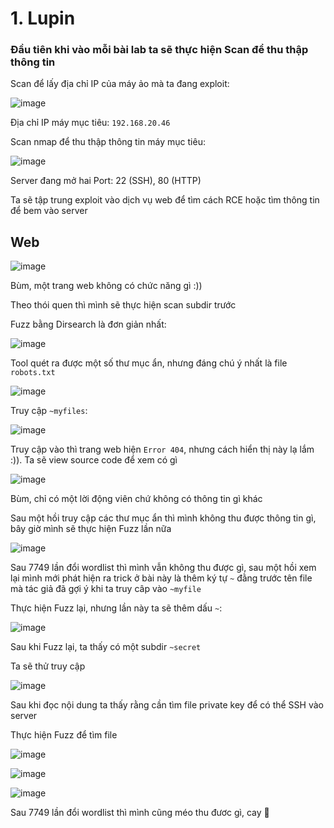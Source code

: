 # 1. Lupin

### Đầu tiên khi vào mỗi bài lab ta sẽ thực hiện Scan để thu thập thông tin

Scan để lấy địa chỉ IP của máy ảo mà ta đang exploit:

![image](https://user-images.githubusercontent.com/86275419/224600679-1de6e122-b333-428a-9a84-0e4c113c194d.png)

Địa chỉ IP máy mục tiêu: `192.168.20.46`

Scan nmap để thu thập thông tin máy mục tiêu:

![image](https://user-images.githubusercontent.com/86275419/224601048-0b80b68a-5117-48f9-8686-246ca878f9bb.png)

Server đang mở hai Port: 22 (SSH), 80 (HTTP)

Ta sẽ tập trung exploit vào dịch vụ web để tìm cách RCE hoặc tìm thông tin để bem vào server 

## Web 

![image](https://user-images.githubusercontent.com/86275419/224601486-b9a3f637-df13-4ad1-ac3e-8bdea1dcd777.png)

Bùm, một trang web không có chức năng gì :))

Theo thói quen thì mình sẽ thực hiện scan subdir trước

Fuzz bằng Dirsearch là đơn giản nhất:

![image](https://user-images.githubusercontent.com/86275419/224601905-2a7b78c7-0913-4b58-8095-ee74aef979d7.png)

Tool quét ra được một số thư mục ẩn, nhưng đáng chú ý nhất là file `robots.txt`

![image](https://user-images.githubusercontent.com/86275419/224602586-26b7c2d9-3424-4319-8b18-42eb5fbc4064.png)

Truy cập `~myfiles`:

![image](https://user-images.githubusercontent.com/86275419/224602114-0849c585-4a8d-43ca-bcbb-34a3d2f9de76.png)

Truy cập vào thì trang web hiện `Error 404`, nhưng cách hiển thị này lạ lắm :)). Ta sẽ view source code để xem có gì

![image](https://user-images.githubusercontent.com/86275419/224602352-e2e28e36-488a-437f-92c3-e6a348f53e11.png)

Bùm, chỉ có một lời động viên chứ không có thông tin gì khác

Sau một hồi truy cập các thư mục ẩn thì mình không thu được thông tin gì, bây giờ mình sẽ thực hiện Fuzz lần nữa

![image](https://user-images.githubusercontent.com/86275419/224602996-c1ef0c97-bb0a-476c-8003-1f6687080844.png)

Sau 7749 lần đổi wordlist thì mình vẫn không thu được gì, sau một hồi xem lại mình mới phát hiện ra trick ở bài này là thêm ký tự `~` đằng trước tên file mà tác giả đã gợi ý khi ta truy câp vào `~myfile`

Thực hiện Fuzz lại, nhưng lần này ta sẽ thêm dấu `~`:

![image](https://user-images.githubusercontent.com/86275419/224603525-d48f9788-bc21-469c-b009-8971c638cb2d.png)

Sau khi Fuzz lại, ta thấy có một subdir `~secret`

Ta sẽ thử truy cập

![image](https://user-images.githubusercontent.com/86275419/224603765-8f1eda7f-388e-4d73-a636-82de64c8b2b1.png)

Sau khi đọc nội dung ta thấy rằng cần tìm file private key để có thể SSH vào server

Thực hiện Fuzz để tìm file

![image](https://user-images.githubusercontent.com/86275419/224604426-c9bbcbda-e118-4abf-a4fa-e4e63da75275.png)

![image](https://user-images.githubusercontent.com/86275419/224604568-ad406672-ee67-4f17-8cef-218528659ba9.png)

![image](https://user-images.githubusercontent.com/86275419/224605578-8af02cca-c072-4612-b056-715d95474398.png)


Sau 7749 lần đổi wordlist thì mình cũng méo thu đươc gì, cay :triumph: 









